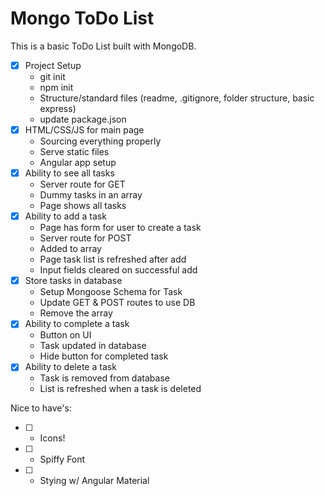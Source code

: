 # Mongo ToDo List

This is a basic ToDo List built with MongoDB.

- [X] Project Setup 
    - git init
    - npm init 
    - Structure/standard files (readme, .gitignore, folder structure, basic express)
    - update package.json
- [X] HTML/CSS/JS for main page
    - Sourcing everything properly
    - Serve static files
    - Angular app setup
- [X] Ability to see all tasks
    - Server route for GET
    - Dummy tasks in an array
    - Page shows all tasks
- [X] Ability to add a task
    - Page has form for user to create a task
    - Server route for POST
    - Added to array
    - Page task list is refreshed after add
    - Input fields cleared on successful add
- [X] Store tasks in database
    - Setup Mongoose Schema for Task
    - Update GET & POST routes to use DB
    - Remove the array
- [X] Ability to complete a task 
    - Button on UI
    - Task updated in database
    - Hide button for completed task
- [X] Ability to delete a task
    - Task is removed from database
    - List is refreshed when a task is deleted

Nice to have's:
- [ ] - Icons! 
- [ ] - Spiffy Font
- [ ] - Stying w/ Angular Material
